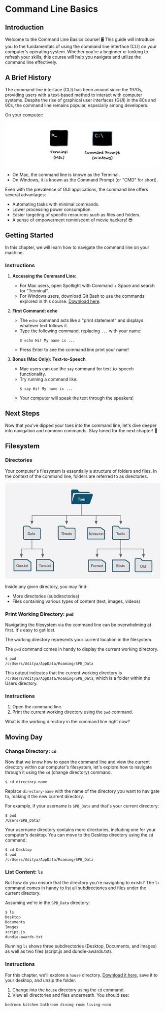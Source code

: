 # Command Line Basics

## Introduction
Welcome to the Command Line Basics course! 🖥️ This guide will introduce you to the fundamentals of using the command line interface (CLI) on your computer's operating system. Whether you're a beginner or looking to refresh your skills, this course will help you navigate and utilize the command line effectively.

## A Brief History
The command line interface (CLI) has been around since the 1970s, providing users with a text-based method to interact with computer systems. Despite the rise of graphical user interfaces (GUI) in the 80s and 90s, the command line remains popular, especially among developers.

On your computer:

![Command Line Icon](commandline.png)
- On Mac, the command line is known as the Terminal.
- On Windows, it is known as the Command Prompt (or "CMD" for short).

Even with the prevalence of GUI applications, the command line offers several advantages:
- Automating tasks with minimal commands.
- Lower processing power consumption.
- Easier targeting of specific resources such as files and folders.
- A sense of empowerment reminiscent of movie hackers! 😎

## Getting Started
In this chapter, we will learn how to navigate the command line on your machine.

### Instructions
1. **Accessing the Command Line:**
    - For Mac users, open Spotlight with Command + Space and search for "Terminal".
    - For Windows users, download Git Bash to use the commands explored in this course. [Download here](https://git-scm.com/downloads).

2. **First Command: echo**
    - The `echo` command acts like a "print statement" and displays whatever text follows it.
    - Type the following command, replacing `...` with your name:
        ```
        $ echo Hi! My name is ...
        ```
    - Press Enter to see the command line print your name!

3. **Bonus (Mac Only): Text-to-Speech**
    - Mac users can use the `say` command for text-to-speech functionality.
    - Try running a command like:
        ```
        $ say Hi! My name is ...
        ```
    - Your computer will speak the text through the speakers!

## Next Steps
Now that you've dipped your toes into the command line, let's dive deeper into navigation and common commands. Stay tuned for the next chapter! 🚀

## Filesystem

### Directories

Your computer's filesystem is essentially a structure of folders and files. In the context of the command line, folders are referred to as directories.

![Filesystem diagram](diagram.png)

Inside any given directory, you may find:

- More directories (subdirectories)
- Files containing various types of content (text, images, videos)

### Print Working Directory: `pwd`

Navigating the filesystem via the command line can be overwhelming at first. It's easy to get lost.

The working directory represents your current location in the filesystem.

The `pwd` command comes in handy to display the current working directory.

```
$ pwd
/c/Users/Aditya/AppData/Roaming/SPB_Data
```

This output indicates that the current working directory is `/c/Users/Aditya/AppData/Roaming/SPB_Data`, which is a folder within the Users directory.

### Instructions

1. Open the command line.
2. Print the current working directory using the `pwd` command.

What is the working directory in the command line right now?


## Moving Day

### Change Directory: `cd`

Now that we know how to open the command line and view the current directory within our computer's filesystem, let's explore how to navigate through it using the `cd` (change directory) command.

```
$ cd directory-name
```

Replace `directory-name` with the name of the directory you want to navigate to, making it the new current directory.

For example, if your username is `SPB_Data` and that's your current directory:

```
$ pwd
/Users/SPB_Data/
```

Your username directory contains more directories, including one for your computer's desktop. You can move to the Desktop directory using the `cd` command:

```
$ cd Desktop
$ pwd
/c/Users/Aditya/AppData/Roaming/SPB_Data
```

### List Content: `ls`

But how do you ensure that the directory you're navigating to exists? The `ls` command comes in handy to list all subdirectories and files under the current directory.

Assuming we're in the `SPB_Data` directory:

```
$ ls
Desktop
Documents
Images
script.js
dundie-awards.txt
```

Running `ls` shows three subdirectories (Desktop, Documents, and Images) as well as two files (script.js and dundie-awards.txt).

### Instructions

For this chapter, we'll explore a `house` directory. [Download it here](https://drive.google.com/u/0/uc?id=1pQ0gfmyBeSIZ-27W-_DB-GFGOfWOLsNW&export=download), save it to your desktop, and unzip the folder.

1. Change into the `house` directory using the `cd` command.
2. View all directories and files underneath. You should see:
```
bedroom kitchen bathroom dining-room living-room
```
